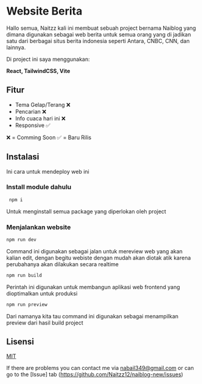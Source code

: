 # Website Berita

Hallo semua, Naitzz kali ini membuat sebuah project bernama Naiblog yang dimana digunakan sebagai web berita untuk semua orang yang di jadikan satu dari berbagai situs berita indonesia seperti Antara, CNBC, CNN, dan lainnya.

Di project ini saya menggunakan:

**React, TailwindCSS, Vite**

## Fitur

- Tema Gelap/Terang ❌
- Pencarian ❌
- Info cuaca hari ini ❌
- Responsive ✅

❌ = Comming Soon
✅ = Baru Rilis

## Instalasi

Ini cara untuk mendeploy web ini

### Install module dahulu

```bash
 npm i
```

Untuk menginstall semua package yang diperlokan oleh project

### Menjalankan website

```bash
npm run dev
```

Command ini digunakan sebagai jalan untuk mereview web yang akan kalian edit, dengan begitu webiste dengan mudah akan diotak atik karena perubahanya akan dilakukan secara realtime

```bash
npm run build
```

Perintah ini digunakan untuk membangun aplikasi web frontend yang dioptimalkan untuk produksi

```bash
npm run preview
```

Dari namanya kita tau command ini digunakan sebagai menampilkan preview dari hasil build project

## Lisensi

[MIT](https://choosealicense.com/licenses/mit/)

If there are problems you can contact me via nabail349@gmail.com or can go to the [Issue] tab (https://github.com/Naitzz12/naiblog-new/issues)
